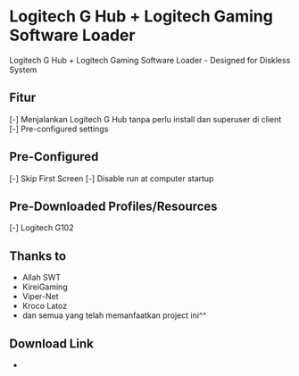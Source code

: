 # Logitech G Hub + Logitech Gaming Software Loader
Logitech G Hub + Logitech Gaming Software Loader - Designed for Diskless System

## Fitur
[-] Menjalankan Logitech G Hub tanpa perlu install dan superuser di client
[-] Pre-configured settings

## Pre-Configured
[-] Skip First Screen
[-] Disable run at computer startup

## Pre-Downloaded Profiles/Resources
[-] Logitech G102

## Thanks to
- Allah SWT
- KireiGaming
- Viper-Net
- Kroco Latoz
- dan semua yang telah memanfaatkan project ini^^

## Download Link
-

